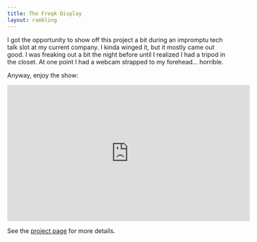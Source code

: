 ```yaml
---
title: The Freqk Display
layout: rambling
---
```


I got the opportunity to show off this project a bit during an impromptu
tech talk slot at my current company. I kinda winged it, but it mostly came out
good. I was freaking out a bit the night before until I realized I had a tripod
in the closet. At one point I had a webcam strapped to my forehead... horrible.

Anyway, enjoy the show:

<iframe width="560" height="315"
src="https://www.youtube.com/embed/yq7Y-EA3SVI" title="YouTube video player"
frameborder="0" allow="accelerometer; autoplay; clipboard-write;
encrypted-media; gyroscope; picture-in-picture" allowfullscreen></iframe>

See the [project page](/projects/freqk-display) for more details.
